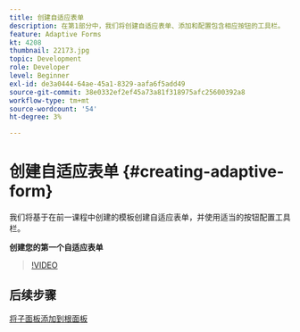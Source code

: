 ```yaml
---
title: 创建自适应表单
description: 在第1部分中，我们将创建自适应表单、添加和配置包含相应按钮的工具栏。
feature: Adaptive Forms
kt: 4208
thumbnail: 22173.jpg
topic: Development
role: Developer
level: Beginner
exl-id: de3a0444-64ae-45a1-8329-aafa6f5add49
source-git-commit: 38e0332ef2ef45a73a81f318975afc25600392a8
workflow-type: tm+mt
source-wordcount: '54'
ht-degree: 3%

---
```


# 创建自适应表单 {#creating-adaptive-form}

我们将基于在前一课程中创建的模板创建自适应表单，并使用适当的按钮配置工具栏。

**创建您的第一个自适应表单**

>[!VIDEO](https://video.tv.adobe.com/v/22173?quality=12&learn=on)

## 后续步骤

[将子面板添加到根面板](./configuring-root-panel-and-adding-child-panels.md)
